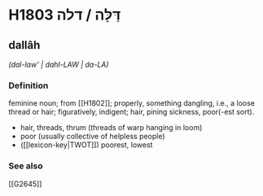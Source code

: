 # H1803 דַּלָּה / דלה

## dallâh

_(dal-law' | dahl-LAW | da-LA)_

### Definition

feminine noun; from [[H1802]]; properly, something dangling, i.e., a loose thread or hair; figuratively, indigent; hair, pining sickness, poor(-est sort).

- hair, threads, thrum (threads of warp hanging in loom)
- poor (usually collective of helpless people)
- ([[lexicon-key|TWOT]]) poorest, lowest
### See also

[[G2645]]

